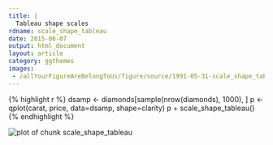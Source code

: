 ```yaml
---
title: |
  Tableau shape scales
rdname: scale_shape_tableau
date: 2015-06-07
output: html_document
layout: article
category: ggthemes
images:
 - /allYourFigureAreBelongToUs/figure/source/1991-05-31-scale_shape_tableau/scale_shape_tableau-1.png
---
```





{% highlight r %}
dsamp <- diamonds[sample(nrow(diamonds), 1000), ]
p <- qplot(carat, price, data=dsamp, shape=clarity)
p + scale_shape_tableau()
{% endhighlight %}

![plot of chunk scale_shape_tableau](/allYourFigureAreBelongToUs/figure/source/1991-05-31-scale_shape_tableau/scale_shape_tableau-1.png) 